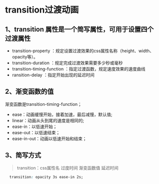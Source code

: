 # transition过渡动画

## 1、transition 属性是一个简写属性，可用于设置四个过渡属性
- transition-property ：规定设置过渡效果的css属性名称（height、width、opacity等）。
- transition-duration ：规定完成过渡效果需要多少秒或毫秒
- transition-timing-function ：指定过渡函数，规定速度效果的速度曲线
- ransition-delay ：指定开始出现的延迟时间

## 2、渐变函数的值
渐变函数是transition-timing-function；  
- ease：动画缓慢开始，接着加速，最后减慢，默认值;
- linear：动画从头到尾的速度是相同的;
- ease-in：以低速开始；
- ease-out：以低速结束；
- ease-in-out：动画以低速开始和结束；

## 3、简写方式
> transition：css属性名  过度时间  渐变函数值  延迟时间
```css
  transition: opacity 3s ease-in 2s;
```